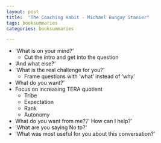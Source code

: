 ```yaml
---
layout: post
title:  "The Coaching Habit - Michael Bungay Stanier"
tags: booksummaries
categories: booksummaries

---
```


+ 'What is on your mind?'
  + Cut the intro and get into the question
+ ‘And what else?’
+ 'What is the real challenge for you?'
  + Frame questions with ‘what’ instead of ‘why'
+ What do you want?’
+ Focus on increasing TERA quotient
  + Tribe
  + Expectation
  + Rank
  + Autonomy
+ What do you want from me?’/' How can I help?'
+ 'What are you saying No to?'
+ 'What was most useful for you about this conversation?'

